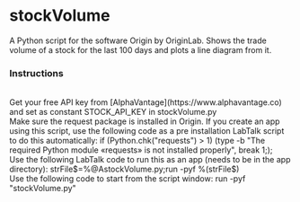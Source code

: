 # stockVolume
A Python script for the software Origin by OriginLab. Shows the trade volume of a stock for the last 100 days and plots a line diagram from it.
<br />
### Instructions
<br />
Get your free API key from [AlphaVantage](https://www.alphavantage.co) and set as constant STOCK_API_KEY in stockVolume.py
<br />
Make sure the request package is installed in Origin. If you create an app using this script, use the following code as a pre installation LabTalk script to do this automatically: if (Python.chk("requests") > 1) (type -b "The required Python module «requests» is not installed properly", break 1;);
<br />
Use the following LabTalk code to run this as an app (needs to be in the app directory): strFile$=%@AstockVolume.py;run -pyf %(strFile$)
<br />
Use the following code to start from the script window: run -pyf "stockVolume.py"
